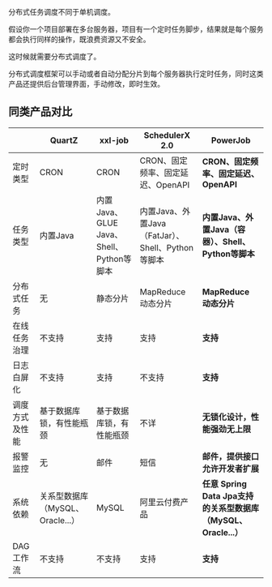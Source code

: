 分布式任务调度不同于单机调度。

假设你一个项目部署在多台服务器，项目有一个定时任务脚步，结果就是每个服务都会执行同样的操作，既浪费资源又不安全。

这时候就需要分布式调度了。

分布式调度框架可以手动或者自动分配分片到每个服务器执行定时任务，同时这类产品还提供后台管理界面，手动修改，即时生效。

## 同类产品对比

|                | QuartZ                           | xxl-job                                  | SchedulerX 2.0                                    | **PowerJob**                                                 |
| -------------- | -------------------------------- | ---------------------------------------- | ------------------------------------------------- | ------------------------------------------------------------ |
| 定时类型       | CRON                             | CRON                                     | CRON、固定频率、固定延迟、OpenAPI                 | **CRON、固定频率、固定延迟、OpenAPI**                        |
| 任务类型       | 内置Java                         | 内置Java、GLUE Java、Shell、Python等脚本 | 内置Java、外置Java（FatJar）、Shell、Python等脚本 | **内置Java、外置Java（容器）、Shell、Python等脚本**          |
| 分布式任务     | 无                               | 静态分片                                 | MapReduce 动态分片                                | **MapReduce 动态分片**                                       |
| 在线任务治理   | 不支持                           | 支持                                     | 支持                                              | **支持**                                                     |
| 日志白屏化     | 不支持                           | 支持                                     | 不支持                                            | **支持**                                                     |
| 调度方式及性能 | 基于数据库锁，有性能瓶颈         | 基于数据库锁，有性能瓶颈                 | 不详                                              | **无锁化设计，性能强劲无上限**                               |
| 报警监控       | 无                               | 邮件                                     | 短信                                              | **邮件，提供接口允许开发者扩展**                             |
| 系统依赖       | 关系型数据库（MySQL、Oracle...） | MySQL                                    | 阿里云付费产品                                    | **任意 Spring Data Jpa支持的关系型数据库（MySQL、Oracle...）** |
| DAG 工作流     | 不支持                           | 不支持                                   | 支持                                              | **支持**                                                     |